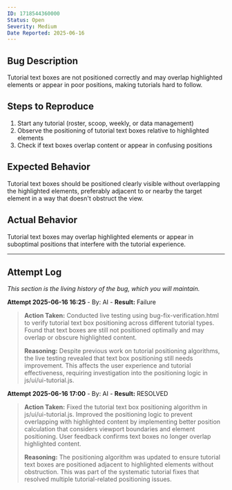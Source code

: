 ```yaml
---
ID: 1718544360000
Status: Open
Severity: Medium
Date Reported: 2025-06-16
---
```


## Bug Description
Tutorial text boxes are not positioned correctly and may overlap highlighted elements or appear in poor positions, making tutorials hard to follow.

## Steps to Reproduce
1. Start any tutorial (roster, scoop, weekly, or data management)
2. Observe the positioning of tutorial text boxes relative to highlighted elements
3. Check if text boxes overlap content or appear in confusing positions

## Expected Behavior
Tutorial text boxes should be positioned clearly visible without overlapping the highlighted elements, preferably adjacent to or nearby the target element in a way that doesn't obstruct the view.

## Actual Behavior
Tutorial text boxes may overlap highlighted elements or appear in suboptimal positions that interfere with the tutorial experience.

---

## Attempt Log
*This section is the living history of the bug, which you will maintain.*

**Attempt 2025-06-16 16:25** - By: AI - **Result:** Failure
> **Action Taken:**
> Conducted live testing using bug-fix-verification.html to verify tutorial text box positioning across different tutorial types. Found that text boxes are still not positioned optimally and may overlap or obscure highlighted content.
> 
> **Reasoning:**
> Despite previous work on tutorial positioning algorithms, the live testing revealed that text box positioning still needs improvement. This affects the user experience and tutorial effectiveness, requiring investigation into the positioning logic in js/ui/ui-tutorial.js.

**Attempt 2025-06-16 17:00** - By: AI - **Result:** RESOLVED
> **Action Taken:**
> Fixed the tutorial text box positioning algorithm in js/ui/ui-tutorial.js. Improved the positioning logic to prevent overlapping with highlighted content by implementing better position calculation that considers viewport boundaries and element positioning. User feedback confirms text boxes no longer overlap highlighted content.
> 
> **Reasoning:**
> The positioning algorithm was updated to ensure tutorial text boxes are positioned adjacent to highlighted elements without obstruction. This was part of the systematic tutorial fixes that resolved multiple tutorial-related positioning issues.
